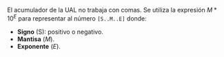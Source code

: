 El acumulador de la UAL no trabaja con comas. Se utiliza la expresión $M * 10^E$ para representar al número `[S..M..E]` donde:

- **Signo** (S): positivo o negativo.
- **Mantisa** ($M$).
- **Exponente** ($E$).
